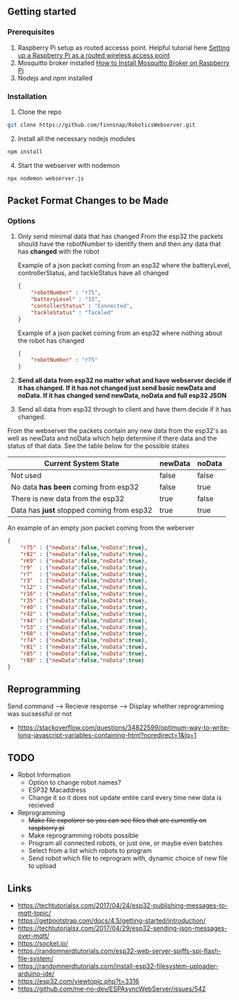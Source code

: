 ## Getting started

### Prerequisites
1. Raspberry Pi setup as routed accesss point. Helpful tutorial here [Setting up a Raspberry Pi as a routed wireless access point](https://www.raspberrypi.org/documentation/configuration/wireless/access-point-routed.md)
2. Mosquitto broker installed [How to Install Mosquitto Broker on Raspberry Pi](https://randomnerdtutorials.com/how-to-install-mosquitto-broker-on-raspberry-pi/)
3. Nodejs and npm installed

### Installation
1. Clone the repo
```sh
git clone https://github.com/finnsnap/RoboticsWebserver.git
```
2. Install all the necessary nodejs modules
```sh
npm install
```
4. Start the webserver with nodemon
```sh
npx nodemon webserver.js
```

## Packet Format Changes to be Made
### Options
1. Only send minimal data that has changed
    From the esp32 the packets should have the robotNumber to identify them and then any data that has **changed** with the robot

    Example of a json packet coming from an esp32 where the batteryLevel, controllerStatus, and tackleStatus have all changed
    ```json
    {
        "robotNumber" : "r75",
        "batteryLevel" : "33",
        "contollerStatus" : "Connected",
        "tackleStatus" : "Tackled"
    }
    ```

    Example of a json packet coming from an esp32 where nothing about the robot has changed
    ```json
    {
        "robotNumber" : "r75"
    }
    ```

2. **Send all data from esp32 no matter what and have webserver decide if it has changed. If it has not changed just send basic newData and noData. If it has changed send newData, noData and full esp32 JSON**
3. Send all data from esp32 through to client and have them decide if it has changed.

From the webserver the packets contain any new data from the esp32's as well as newData and noData which help determine if there data and the status of that data. See the table below for the possible states

| Current System State                            | newData | noData |
|-------------------------------------------------|---------|--------|
| Not used                                        | false   | false  |
| No data **has been** coming from esp32          | false   | true   |
| There is new data from the esp32                | true    | false  |
| Data has **just** stopped coming from esp32     | true    | true   |


An example of an empty json packet coming from the weberver

```json
{
    "r75" : {"newData":false,"noData":true},
    "r82" : {"newData":false,"noData":true},
    "rK9" : {"newData":false,"noData":true},
    "r9"  : {"newData":false,"noData":true},
    "r7"  : {"newData":false,"noData":true},
    "r3"  : {"newData":false,"noData":true},
    "r12" : {"newData":false,"noData":true},
    "r16" : {"newData":false,"noData":true},
    "r35" : {"newData":false,"noData":true},
    "r40" : {"newData":false,"noData":true},
    "r42" : {"newData":false,"noData":true},
    "r44" : {"newData":false,"noData":true},
    "r53" : {"newData":false,"noData":true},
    "r68" : {"newData":false,"noData":true},
    "r74" : {"newData":false,"noData":true},
    "r81" : {"newData":false,"noData":true},
    "r85" : {"newData":false,"noData":true},
    "r88" : {"newData":false,"noData":true}
}
```

## Reprogramming
Send command --> Recieve response --> Display whether reprogramming was sucsessful or not
* https://stackoverflow.com/questions/34822599/optimum-way-to-write-long-javascript-variables-containing-html?noredirect=1&lq=1

## TODO
* Robot Information
    * Option to change robot names?
    * ESP32 Macaddress 
    * Change it so it does not update entire card every time new data is recieved
* Reprogramming
    * ~~Make file expolorer so you can see files that are currently on raspberry pi~~
    * Make reprogramming robots possible
    * Program all connected robots, or just one, or maybe even batches
    * Select from a list which robots to program
    * Send robot which file to reprogram with, dynamic choice of new file to upload

## Links
* https://techtutorialsx.com/2017/04/24/esp32-publishing-messages-to-mqtt-topic/
* https://getbootstrap.com/docs/4.5/getting-started/introduction/
* https://techtutorialsx.com/2017/04/29/esp32-sending-json-messages-over-mqtt/
* https://socket.io/
* https://randomnerdtutorials.com/esp32-web-server-spiffs-spi-flash-file-system/
* https://randomnerdtutorials.com/install-esp32-filesystem-uploader-arduino-ide/
* https://esp32.com/viewtopic.php?t=3316
* https://github.com/me-no-dev/ESPAsyncWebServer/issues/542
